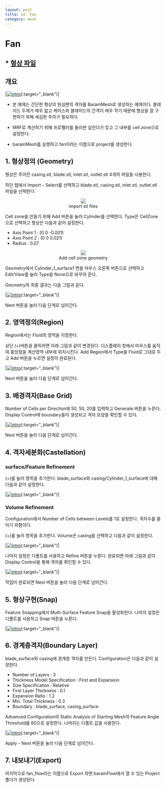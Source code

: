 ```yaml
---
layout: post
title: 14. Fan
category: mesh
---
```



# Fan

## * [형상 파일](https://drive.google.com/file/d/1Z_PLXsIe-niyzrYEHUTkhZkboLs5eeSP/view?usp=sharing) 

## 개요 

|[![intro](https://github.com/nextfoam/baram-pages/raw/main/screenshots/fan/intro.png)](https://github.com/nextfoam/baram-pages/raw/main/screenshots/fan/intro.png){:target="_blank"}|

* 본 예제는 간단한 형상의 원심팬의 격자를 BaramMesh로 생성하는 예제이다. 블레이드 두께가 매우 앏고 케이스와 블레이드의 간격이 매우 작기 때문에 형상을 잘 구현하기 위해 세심한 주의가 필요하다.

* MRF로 계산하기 위해 프로펠러를 둘러싼 실린더가 있고 그 내부를 cell zone으로 설정한다. 

* baramMesh를 실행하고 fan이라는 이름으로 project를 생성한다.

## 1. 형상정의 (Geometry)

형상은 주어진 casing.stl, blade.stl, inlet.stl, outlet.stl 4개의 파일을 사용한다.  

하단 탭에서 Import - Select를 선택하고 blade.stl, casing.stl, inlet.stl, outlet.stl 파일을 선택한다. 


<p align='center'>
    <img src="https://github.com/nextfoam/baram-pages/raw/main/screenshots/mesh/fan/importSTL.png"  >
    <br> import stl files
</p>


Cell zone을 만들기 위해 Add 버튼을 눌러 Cylinder를 선택한다. Type은 CellZone으로 선택하고 형상은 다음과 같이 설정한다.

+ Axis Point 1 : (0 0 -0.001)
+ Axis Point 2 : (0 0 0.021)
+ Radius : 0.07

<p align='center'>
    <img src="https://github.com/nextfoam/baram-pages/raw/main/screenshots/mesh/fan/createCylinder.png"  >
    <br> Add cell zone geometry
</p>

Geometry에서 Cylinder_1_surface1 면을 마우스 오른쪽 버튼으로 선택하고 Edit/View를 눌러 Type을 None으로 바꾸어 준다.

Geometry의 최종 결과는 다음 그밀과 같다.

|[![intro](https://github.com/nextfoam/baram-pages/raw/main/screenshots/mesh/fan/geom1.png)](https://github.com/nextfoam/baram-pages/raw/main/screenshots/mesh/fan/geom1.png){:target="_blank"}|

Next 버튼을 눌러 다음 단계로 넘어간다.


## 2. 영역정의(Region)

Region에서는 Fluid의 영역을 지정한다.

상단 (+)버튼을 클릭하면 아래 그림과 같이 변경된다. 디스플레이 창에서 마우스를 움직여 중앙점을 계산영역 내부에 위치시킨다. Add Region에서 Type을 Fluid로 그대로 두고 Add 버튼을 누르면 설정이 완료된다.

|[![intro](https://github.com/nextfoam/baram-pages/raw/main/screenshots/mesh/fan/region.png)](https://github.com/nextfoam/baram-pages/raw/main/screenshots/mesh/fan/region.png){:target="_blank"}|

Next 버튼을 눌러 다음 단계로 넘어간다.


## 3. 배경격자(Base Grid)

Number of Cells per Direction에 50, 50, 20를 입력하고 Generate 버튼을 누른다. Display Control에 boundary들이 생성되고 격자 모양을 확인할 수 있다.

|[![intro](https://github.com/nextfoam/baram-pages/raw/main/screenshots/mesh/fan/baseGrid.png)](https://github.com/nextfoam/baram-pages/raw/main/screenshots/mesh/fan/baseGrid.png){:target="_blank"}|

Next 버튼을 눌러 다음 단계로 넘어간다.


## 4. 격자세분화(Castellation)

### surface/Feature Refinement

(+)를 눌러 항목을 추가한다. blade_surface와 casing/Cylinder_1_surface에 대해 다음과 같이 설정한다.

|[![intro](https://github.com/nextfoam/baram-pages/raw/main/screenshots/mesh/fan/surfaceRefine.png)](https://github.com/nextfoam/baram-pages/raw/main/screenshots/mesh/fan/surfaceRefine.png){:target="_blank"}|


### Volume Refinement

Configuration에서 Number of Cells between Levels를 1로 설정한다. 격자수를 줄이기 위함이다.

(+)를 눌러 항목을 추가한다. Volume은 casing을 선택하고 다음과 같이 설정한다.

|[![intro](https://github.com/nextfoam/baram-pages/raw/main/screenshots/mesh/fan/volumeRefine.png)](https://github.com/nextfoam/baram-pages/raw/main/screenshots/mesh/fan/volumeRefine.png){:target="_blank"}|


나머지 설정은 디폴트를 사용하고 Refine 버튼을 누른다. 완료되면 아래 그림과 같이 Display Control을 통해 격자를 확인할 수 있다.

|[![intro](https://github.com/nextfoam/baram-pages/raw/main/screenshots/mesh/fan/refineResult.png)](https://github.com/nextfoam/baram-pages/raw/main/screenshots/mesh/fan/refineResult.png){:target="_blank"}|

작업이 완료되면 Next 버튼을 눌러 다음 단계로 넘어간다.


## 5. 형상구현(Snap)

Feature Snapping에서 Multi-Surface Feature Snap을 활성화한다. 나머지 설정은 디폴트를 사용하고 Snap 버튼을 누른다.

|[![intro](https://github.com/nextfoam/baram-pages/raw/main/screenshots/mesh/fan/snap.png)](https://github.com/nextfoam/baram-pages/raw/main/screenshots/mesh/fan/snap.png){:target="_blank"}|


## 6. 경계층격자(Boundary Layer)

blade_surface와 casing에 경계층 격자를 만든다. Configuration은 다음과 같이 설정한다.

+ Number of Layers : 3
+ Thickness Model Specification : First and Expansion
+ Size Specification : Relative
+ First Layer Thickness : 0.1
+ Expansion Ratio : 1.2
+ Min. Total Thickness : 0.3
+ Boundary : blade_surface, casing_surface

Advanced Configuration의 Static Analysis of Starting Mesh의 Feature Angle Threshold를 60으로 설정한다. 나머지는 디폴트 값을 사용한다.

|[![intro](https://github.com/nextfoam/baram-pages/raw/main/screenshots/mesh/fan/layer.png "Boundary Layer 설정")](https://github.com/nextfoam/baram-pages/raw/main/screenshots/mesh/fan/layer.png){:target="_blank"}|


Apply - Next 버튼을 눌러 다음 단계로 넘어간다.


## 7. 내보내기(Export)

마지막으로 fan_flow라는 이름으로 Export 하면 baramFlow에서 열 수 있는 Project 폴더가 생성된다.
